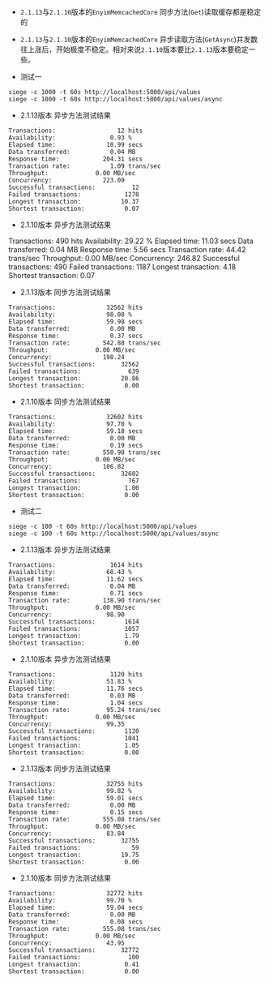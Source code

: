 
* `2.1.13`与`2.1.10`版本的`EnyimMemcachedCore` 同步方法(`Get`)读取缓存都是稳定的
* `2.1.13`与`2.1.10`版本的`EnyimMemcachedCore` 异步读取方法(`GetAsync`)并发数往上涨后，开始极度不稳定。相对来说`2.1.10`版本要比`2.1.13`版本要稳定一些。

* 测试一
```
siege -c 1000 -t 60s http://localhost:5000/api/values
siege -c 1000 -t 60s http://localhost:5000/api/values/async
```

* 2.1.13版本 异步方法测试结果 
```
Transactions:		          12 hits
Availability:		        0.93 %
Elapsed time:		       10.99 secs
Data transferred:	        0.04 MB
Response time:		      204.31 secs
Transaction rate:	        1.09 trans/sec
Throughput:		        0.00 MB/sec
Concurrency:		      223.09
Successful transactions:          12
Failed transactions:	        1278
Longest transaction:	       10.37
Shortest transaction:	        0.07
```
* 2.1.10版本 异步方法测试结果

Transactions:		         490 hits
Availability:		       29.22 %
Elapsed time:		       11.03 secs
Data transferred:	        0.04 MB
Response time:		        5.56 secs
Transaction rate:	       44.42 trans/sec
Throughput:		        0.00 MB/sec
Concurrency:		      246.82
Successful transactions:         490
Failed transactions:	        1187
Longest transaction:	        4.18
Shortest transaction:	        0.07

* 2.1.13版本 同步方法测试结果
```
Transactions:		       32562 hits
Availability:		       98.08 %
Elapsed time:		       59.98 secs
Data transferred:	        0.00 MB
Response time:		        0.37 secs
Transaction rate:	      542.88 trans/sec
Throughput:		        0.00 MB/sec
Concurrency:		      198.24
Successful transactions:       32562
Failed transactions:	         639
Longest transaction:	       20.86
Shortest transaction:	        0.00
```
* 2.1.10版本 同步方法测试结果
```
Transactions:		       32602 hits
Availability:		       97.70 %
Elapsed time:		       59.18 secs
Data transferred:	        0.00 MB
Response time:		        0.19 secs
Transaction rate:	      550.90 trans/sec
Throughput:		        0.00 MB/sec
Concurrency:		      106.82
Successful transactions:       32602
Failed transactions:	         767
Longest transaction:	        1.00
Shortest transaction:	        0.00
```
* 测试二
```
siege -c 100 -t 60s http://localhost:5000/api/values
siege -c 100 -t 60s http://localhost:5000/api/values/async
```

* 2.1.13版本 异步方法测试结果
```
Transactions:		        1614 hits
Availability:		       60.43 %
Elapsed time:		       11.62 secs
Data transferred:	        0.04 MB
Response time:		        0.71 secs
Transaction rate:	      138.90 trans/sec
Throughput:		        0.00 MB/sec
Concurrency:		       98.90
Successful transactions:        1614
Failed transactions:	        1057
Longest transaction:	        1.79
Shortest transaction:	        0.00
```

* 2.1.10版本 异步方法测试结果

```
Transactions:		        1120 hits
Availability:		       51.83 %
Elapsed time:		       11.76 secs
Data transferred:	        0.03 MB
Response time:		        1.04 secs
Transaction rate:	       95.24 trans/sec
Throughput:		        0.00 MB/sec
Concurrency:		       99.35
Successful transactions:        1120
Failed transactions:	        1041
Longest transaction:	        1.05
Shortest transaction:	        0.00
```

* 2.1.13版本 同步方法测试结果
```
Transactions:		       32755 hits
Availability:		       99.82 %
Elapsed time:		       59.01 secs
Data transferred:	        0.00 MB
Response time:		        0.15 secs
Transaction rate:	      555.08 trans/sec
Throughput:		        0.00 MB/sec
Concurrency:		       83.84
Successful transactions:       32755
Failed transactions:	          59
Longest transaction:	       19.75
Shortest transaction:	        0.00
```

* 2.1.10版本 同步方法测试结果

```
Transactions:		       32772 hits
Availability:		       99.70 %
Elapsed time:		       59.04 secs
Data transferred:	        0.00 MB
Response time:		        0.08 secs
Transaction rate:	      555.08 trans/sec
Throughput:		        0.00 MB/sec
Concurrency:		       43.95
Successful transactions:       32772
Failed transactions:	         100
Longest transaction:	        0.41
Shortest transaction:	        0.00
```
